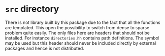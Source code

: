 `src` directory
===============

There is not library built by this package due to the fact that all
the functions are templated. This open the possibility to switch from
dense to sparse problem quite easily. The only files here are headers
that should not be installed. For instance `directories.hh` contains
path definitions. The symbol may be used but this header should never
be included directly by external packages and hence is not
distributed.
